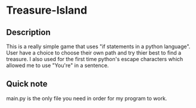 # Treasure-Island
## Description
This is a really simple game that uses "if statements in a python language". User have a choice to choose their own path and try thier best to find a treasure. I also used for the first time python's escape characters which allowed me to use "You're" in a sentence.
## Quick note
main.py is the only file you need in order for my program to work.
